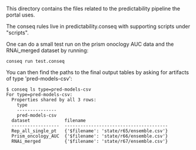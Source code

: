 This directory contains the files related to the predictability pipeline the
portal uses.

The conseq rules live in predictability.conseq with supporting scripts under
"scripts".

One can do a small test run on the prism onoclogy AUC data and the
RNAi_merged dataset by running:

```
conseq run test.conseq
```

You can then find the paths to the final output tables by asking for
artifacts of type 'pred-models-csv':

```
$ conseq ls type=pred-models-csv
For type=pred-models-csv:
  Properties shared by all 3 rows:
    type
    ---------------
    pred-models-csv
  dataset             filename
  ------------------  ---------------------------------------
  Rep_all_single_pt   {'$filename': 'state/r65/ensemble.csv'}
  Prism_oncology_AUC  {'$filename': 'state/r66/ensemble.csv'}
  RNAi_merged         {'$filename': 'state/r67/ensemble.csv'}
```
